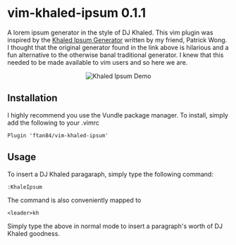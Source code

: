 # vim-khaled-ipsum 0.1.1
A lorem ipsum generator in the style of DJ Khaled. This vim plugin was 
inspired by the [Khaled Ipsum Generator](http://khaledipsum.com) written by my friend, Patrick 
Wong. I thought that the original generator found in the link above is hilarious and a fun alternative to the otherwise banal traditional generator. I knew that this needed to be made available to vim users and so here we are.

<!--- ![Khaled Ipsum Demo](/static/khaled-ipsum-demo.gif?raw=true) --->
<p align="center">
  <img src="https://github.com/ftan84/vim-khaled-ipsum/static/khaled-ipsum-demo.gif?raw=true" alt="Khaled Ipsum Demo"/>
</p>

## Installation
I highly recommend you use the Vundle package manager. To install, simply add 
the following to your .vimrc
```
Plugin 'ftan84/vim-khaled-ipsum'
```

## Usage
To insert a DJ Khaled paragaraph, simply type the following command:
```
:KhaleIpsum
```
The command is also conveniently mapped to
```
<leader>kh
```
Simply type the above in normal mode to insert a paragraph's worth of DJ Khaled 
goodness.
